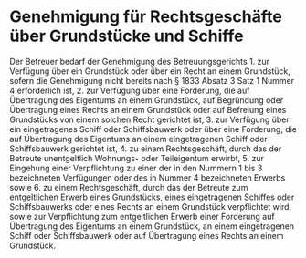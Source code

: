 # Genehmigung für Rechtsgeschäfte über Grundstücke und Schiffe

Der Betreuer bedarf der Genehmigung des Betreuungsgerichts  1.
 zur Verfügung über ein Grundstück oder über ein Recht an einem Grundstück, sofern die Genehmigung nicht bereits nach § 1833 Absatz 3 Satz 1 Nummer 4 erforderlich ist,
 2.
 zur Verfügung über eine Forderung, die auf Übertragung des Eigentums an einem Grundstück, auf Begründung oder Übertragung eines Rechts an einem Grundstück oder auf Befreiung eines Grundstücks von einem solchen Recht gerichtet ist,
 3.
 zur Verfügung über ein eingetragenes Schiff oder Schiffsbauwerk oder über eine Forderung, die auf Übertragung des Eigentums an einem eingetragenen Schiff oder Schiffsbauwerk gerichtet ist,
 4.
 zu einem Rechtsgeschäft, durch das der Betreute unentgeltlich Wohnungs- oder Teileigentum erwirbt,
 5.
 zur Eingehung einer Verpflichtung zu einer der in den Nummern 1 bis 3 bezeichneten Verfügungen oder des in Nummer 4 bezeichneten Erwerbs sowie
 6.
 zu einem Rechtsgeschäft, durch das der Betreute zum entgeltlichen Erwerb eines Grundstücks, eines eingetragenen Schiffes oder Schiffsbauwerks oder eines Rechts an einem Grundstück verpflichtet wird, sowie zur Verpflichtung zum entgeltlichen Erwerb einer Forderung auf Übertragung des Eigentums an einem Grundstück, an einem eingetragenen Schiff oder Schiffsbauwerk oder auf Übertragung eines Rechts an einem Grundstück.
 

